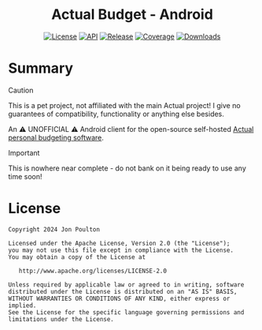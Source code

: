 <h1 align="center">Actual Budget - Android</h1>

<p align="center">
  <a href="https://opensource.org/licenses/Apache-2.0"><img alt="License" src="https://img.shields.io/badge/License-Apache%202.0-blue.svg"/></a>
  <a href="https://android-arsenal.com/api?level=28"><img alt="API" src="https://img.shields.io/badge/API-28%2B-brightgreen.svg?style=flat"/></a>
  <a href="https://github.com/jonapoul/actual-android/releases"><img alt="Release" src="https://img.shields.io/github/v/release/jonapoul/actual-android"/></a>
  <a href="https://github.com/jonapoul/actual-android"><img alt="Coverage" src="https://img.shields.io/endpoint?url=https://gist.githubusercontent.com/jonapoul/6bf1b7a292bc61bcca966bee22e8b456/raw/a73e61ed9b6626786d12bc9991f6a516a3d2c4b9/coverage-badge.json"/></a>
  <a href="https://github.com/jonapoul/actual-android"><img alt="Downloads" src="https://img.shields.io/github/downloads/jonapoul/actual-android/total"/></a>
</p>

# Summary

> [!CAUTION]
> This is a pet project, not affiliated with the main Actual project! I give no guarantees of compatibility, functionality or anything else besides.

An :warning: UNOFFICIAL :warning: Android client for the open-source self-hosted [Actual personal budgeting software](https://github.com/actualbudget/actual).

> [!IMPORTANT]
> This is nowhere near complete - do not bank on it being ready to use any time soon!

# License

```
Copyright 2024 Jon Poulton

Licensed under the Apache License, Version 2.0 (the "License");
you may not use this file except in compliance with the License.
You may obtain a copy of the License at

   http://www.apache.org/licenses/LICENSE-2.0

Unless required by applicable law or agreed to in writing, software
distributed under the License is distributed on an "AS IS" BASIS,
WITHOUT WARRANTIES OR CONDITIONS OF ANY KIND, either express or implied.
See the License for the specific language governing permissions and
limitations under the License.
```
